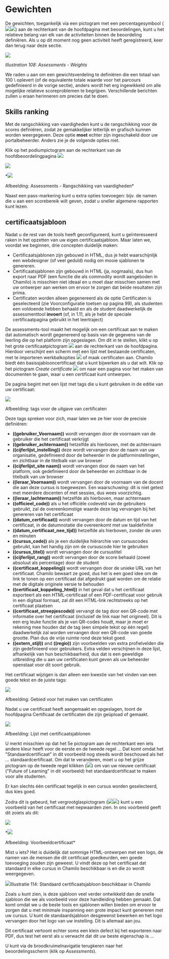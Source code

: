 # Gewichten

De gewichten, toegankelijk via een pictogram met een percentagesymbool (![](../../.gitbook/assets/image4%20%283%29.svg)![](../../.gitbook/assets/image4%20%2810%29.png)) aan de rechterkant van de hoofdpagina met beoordelingen, kunt u het relatieve belang van elk van de activiteiten binnen de beoordeling definiëren. Als u op dit moment nog geen activiteit heeft geregistreerd, keer dan terug naar deze sectie.

![](../../.gitbook/assets/images133%20%284%29.png)

*Illustration 108: Assessments - Weights*

We raden u aan om een gewichtsverdeling te definiëren die een totaal van 100 \ oplevert (of de equivalente totale waarde voor het parcours gedefinieerd in de vorige sectie), anders wordt het erg ingewikkeld om alle mogelijke relatieve scoreproblemen te begrijpen. Verschillende berichten zullen u eraan herinneren om precies dat te doen.

## Skills ranking <a id="skills-ranking"></a>

Met de rangschikking van vaardigheden kunt u de rangschikking voor de scores definiëren, zodat ze gemakkelijker letterlijk en grafisch kunnen worden weergegeven. Deze optie **moet** echter zijn ingeschakeld door uw portalbeheerder. Anders zie je de volgende opties niet.

Klik op het podiumpictogram aan de rechterkant van de hoofdbeoordelingpagina ![](../../.gitbook/assets/graphics191%20%281%29.png):

![](../../.gitbook/assets/graphics195.png)

*![](../../.gitbook/assets/graphics195%20%281%29.png)
 
 
Afbeelding: Assessments - Rangschikking van vaardigheden*

Naast een pass-markering kunt u extra opties toevoegen: bijv. de namen die u aan een scorebereik wilt geven, zodat u sneller algemene rapporten kunt lezen.

## certificaatsjabloon <a id="certificate-template"></a>

Nadat u de rest van de tools heeft geconfigureerd, kunt u geïnteresseerd raken in het opzetten van uw eigen certificaatsjabloon. Maar laten we, voordat we beginnen, drie concepten duidelijk maken:

- Certificaatsjablonen zijn gebouwd in HTML, dus je hebt waarschijnlijk een webdesigner (of veel geduld) nodig om mooie sjablonen te genereren.
- Certificaatsjablonen zijn gebouwd in HTML (ja, nogmaals), dus hun export naar PDF (een functie die als commodity wordt aangeboden in Chamilo) is misschien niet ideaal en u moet daar misschien samen met uw ontwerper aan werken om ervoor te zorgen dat beide resultaten zijn prima.
- Certificaten worden alleen gegenereerd als de optie Certificaten is geselecteerd (zie Voorconfiguratie toetsen op pagina 99), als studenten een voldoende hebben behaald en als de student daadwerkelijk de assessmenttool **invoert** (of, in 1.11, als je hebt de speciale certificaatpagina gebruikt in het leertraject)

De assessments-tool maakt het mogelijk om een certificaat aan te maken dat automatisch wordt gegenereerd op basis van de gegevens van de leerling die op het platform zijn opgeslagen. Om dit in te stellen, klikt u op het grote certificaatpictogram ![](../../.gitbook/assets/graphics193%20%281%29.png) aan de rechterkant van de hoofdpagina. Hierdoor verschijnt een scherm met een lijst met bestaande certificaten, met te importeren werkbalkopties ![](../../.gitbook/assets/graphics194%20%281%29.png) of maak certificaten aan. Chamilo biedt één basissjablooncertificaat dat u kunt bijwerken als u dat wilt. Klik op het pictogram *Create certificate* ![](../../.gitbook/assets/graphics196%20%281%29.png) om naar een pagina voor het maken van documenten te gaan, waar u een certificaat kunt ontwerpen.

De pagina begint met een lijst met tags die u kunt gebruiken in de editie van uw certificaat:

![](../../.gitbook/assets/image6%20%2810%29.png)
 
 
Afbeelding: tags voor de uitgave van certificaten

Deze tags spreken voor zich, maar laten we ze hier voor de precisie definiëren:

- **((gebruiker_Voornaam))** wordt vervangen door de voornaam van de gebruiker die het certificaat verkrijgt
- **((gebruiker_achternaam))** hetzelfde als hierboven, met de achternaam
- **((cijferlijst_instelling))** deze wordt vervangen door de naam van uw organisatie, gedefinieerd door de beheerder in de platforminstellingen, en zichtbaar in de titelbalk van uw browser
- **((cijferlijst_site naam))** wordt vervangen door de naam van het platform, ook gedefinieerd door de beheerder en zichtbaar in de titelbalk van uw browser
- **((leraar_Voornaam))** wordt vervangen door de voornaam van de docent die aan deze cursus is toegewezen. Een waarschuwing: dit is niet getest met meerdere docenten of met sessies, dus wees voorzichtig.
- **((leraar_lachternaam))** hetzelfde als hierboven, maar achternaam
- **((officieel_code))** als u het officiële codeveld van de gebruikers gebruikt, zal de overeenkomstige waarde deze tag vervangen bij het genereren van het certificaat
- **((datum_certificaat))** wordt vervangen door de datum en tijd van het certificaat, in de datumnotatie die overeenkomt met uw taaldefinitie
- **((datum_certificaat_nee_tijd))** hetzelfde als hierboven, zonder de uren en minuten
- **((cursus_code))** als je een duidelijke hiërarchie van cursuscodes gebruikt, kan het handig zijn om de cursuscode hier te gebruiken
- **((cursus_titel))** wordt vervangen door de cursustitel
- **((cijferlijst_rang))** wordt vervangen door de score behaald (zowel absoluut als percentage) door de student
- **((certificaat_koppeling))** wordt vervangen door de unieke URL van het certificaat. Chamilo bewaart ze goed, dus het is een goed idee om de link te tonen op een certificaat dat afgedrukt gaat worden om de relatie met de digitale originele versie te behouden
- **((certificaat_koppeling_html))** in het geval dat u het certificaat exporteert als een HTML-certificaat of een PDF-certificaat voor gebruik in een digitaal formaat, zal dit een HTML-link rechtstreeks op het certificaat plaatsen
- **((certificaat_streepjescode))** vervangt de tag door een QR-code met informatie over het certificaat (inclusief de link naar het origineel). Dit is een erg leuke functie als je van QR-codes houdt, maar je moet er rekening mee houden dat de tag (een simpele tekst op één regel) daadwerkelijk zal worden vervangen door een QR-code van goede grootte. Plan dus de vrije ruimte rond deze tekst goed.
- **((extern_stijl))** and **((regio))** zijn voorbeelden van extra profielvelden die zijn gedefinieerd voor gebruikers. Extra velden verschijnen in deze lijst, afhankelijk van hun beschikbaarheid, dus dat is een geweldige uitbreiding die u aan uw certificaten kunt geven als uw beheerder openstaat voor dit soort gebruik.

Het certificaat wijzigen is dan alleen een kwestie van het vinden van een goede tekst en de juiste tags:

![](../../.gitbook/assets/image7%20%2810%29.png)
 
 
Afbeelding: Gebied voor het maken van certificaten

Nadat u uw certificaat heeft aangemaakt en opgeslagen, toont de hoofdpagina Certificaat de certificaten die zijn geüpload of gemaakt.

![](../../.gitbook/assets/image8%20%2810%29.png)
 
 
Afbeelding: Lijst met certificaatsjablonen

U merkt misschien op dat het 5e pictogram aan de rechterkant een iets andere kleur heeft voor de eerste en de tweede regel ... Dat komt omdat het "Standaardcertificaat" in dit voorbeeld nog steeds wordt beschouwd als het ... standaardcertificaat. Om dat te veranderen, moet u op het grijze pictogram op de tweede regel klikken (![](../../.gitbook/assets/graphics198%20%283%29.png)) om van uw nieuwe certificaat ("Future of Learning" in dit voorbeeld) het standaardcertificaat te maken voor alle studenten.

Er kan slechts één certificaat tegelijk in een cursus worden geselecteerd, dus kies goed.

Zodra dit is gebeurd, het vergrootglaspictogram (![](../../.gitbook/assets/image9%20%281%29.svg)![](../../.gitbook/assets/image9%20%2810%29.png)) kunt u een voorbeeld van het certificaat met nepwaarden zien. In ons voorbeeld geeft dit zoiets als dit:

![](../../.gitbook/assets/image10%20%281%29.png)

*![](../../.gitbook/assets/image10%20%287%29.png)
 
 
Afbeelding: Voorbeeldcertificaat*

Mist u iets? Het is duidelijk dat sommige HTML-ontwerpen met een logo, de namen van de mensen die dit certificaat goedkeurden, een goede toevoeging zouden zijn geweest. U vindt deze op het certificaat dat standaard in elke cursus in Chamilo beschikbaar is en die zo wordt weergegeven.

![](../../.gitbook/assets/image11%20%2810%29.png)Illustratie 114: Standaard certificaatsjabloon beschikbaar in Chamilo

Zoals u kunt zien, is deze sjabloon veel verder ontwikkeld dan de snelle sjabloon die we als voorbeeld voor deze handleiding hebben gemaakt. Dat komt omdat we u de beste tools en sjablonen willen bieden om ervoor te zorgen dat u met minimale inspanning een grote impact kunt genereren met uw cursus. U kunt de standaardsjabloon desgewenst bewerken en het logo vervangen door het logo van uw instelling. Dit is allemaal aan jou.

Dit certificaat vertoont echter soms een klein defect bij het exporteren naar PDF, dus test het eerst als u verwacht dat dit uw beste eigenschap is ...

U kunt via de broodkruimelnavigatie terugkeren naar het beoordelingsscherm (klik op *Assessments*).
